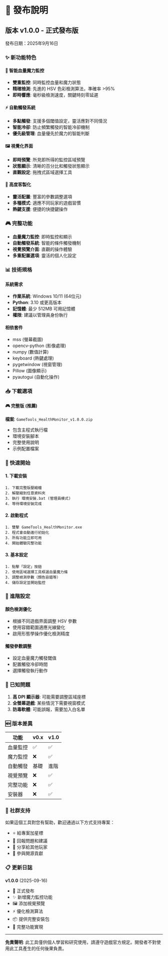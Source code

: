 # 🚀 發布說明

## 版本 v1.0.0 - 正式發布版

發布日期：2025年9月16日

### ✨ 新功能特色

#### 🎯 智能血量魔力監控
- **雙重監控**: 同時監控血量和魔力狀態
- **精確檢測**: 先進的 HSV 色彩檢測算法，準確率 >95%
- **即時響應**: 毫秒級檢測速度，關鍵時刻零延遲

#### ⚡ 自動觸發系統
- **多點觸發**: 支援多個閾值設定，靈活應對不同情況
- **智能冷卻**: 防止頻繁觸發的智能冷卻機制
- **優先級管理**: 血量優先於魔力的智能判斷

#### 🖼️ 視覺化界面
- **即時預覽**: 所見即所得的監控區域預覽
- **狀態顯示**: 清晰的百分比和觸發狀態顯示
- **直觀設定**: 拖拽式區域選擇工具

#### 🔧 高度客製化
- **靈活配置**: 豐富的參數調整選項
- **多種模式**: 適應不同玩家的遊戲習慣
- **熱鍵支援**: 便捷的快捷鍵操作

### 🎮 完整功能
- **血量魔力監控**: 即時監控和顯示
- **自動觸發系統**: 智能的條件觸發機制
- **視覺預覽介面**: 直觀的操作體驗
- **多重配置選項**: 靈活的個人化設定

### 📊 技術規格

#### 系統需求
- **作業系統**: Windows 10/11 (64位元)
- **Python**: 3.10 或更高版本
- **記憶體**: 最少 512MB 可用記憶體
- **權限**: 建議以管理員身份執行

#### 相依套件
- mss (螢幕截圖)
- opencv-python (影像處理)
- numpy (數值計算)
- keyboard (熱鍵處理)
- pygetwindow (視窗管理)
- Pillow (圖像顯示)
- pyautogui (自動化操作)

### 📥 下載選項

#### 🎮 完整版 (推薦)
**檔案**: `GameTools_HealthMonitor_v1.0.0.zip`
- 包含主程式執行檔
- 環境安裝腳本
- 完整使用說明
- 示例配置檔案

### 🚀 快速開始

#### 1. 下載安裝
```
1. 下載完整版壓縮檔
2. 解壓縮到任意資料夾
3. 執行 環境安裝.bat (管理員模式)
4. 等待環境安裝完成
```

#### 2. 啟動程式
```
1. 雙擊 GameTools_HealthMonitor.exe
2. 程式會自動進行初始化
3. 所有功能立即可用
4. 開始體驗完整功能
```

#### 3. 基本設定
```
1. 點擊「設定」按鈕
2. 使用區域選擇工具框選血量魔力條
3. 調整檢測參數（顏色容錯等）
4. 儲存設定並開始監控
```

### 🔧 進階設定

#### 顏色檢測優化
- 根據不同遊戲界面調整 HSV 參數
- 使用容錯範圍適應光線變化
- 啟用形態學操作優化檢測精度

#### 觸發參數調整
- 設定血量魔力觸發閾值
- 配置觸發冷卻時間
- 選擇觸發執行動作

### 🐛 已知問題

1. **高 DPI 顯示器**: 可能需要調整區域座標
2. **全螢幕遊戲**: 某些情況下需要視窗模式
3. **防毒軟體**: 可能誤報，需要加入白名單

### 🆕 版本差異

| 功能 | v0.x | v1.0 |
|------|------|------|
| 血量監控 | ✅ | ✅ |
| 魔力監控 | ❌ | ✅ |
| 自動觸發 | 基礎 | 進階 |
| 視覺預覽 | ❌ | ✅ |
| 完整功能 | ❌ | ✅ |
| 安裝器 | ❌ | ✅ |

### 🤝 社群支持

如果這個工具對您有幫助，歡迎通過以下方式支持專案：

- ⭐ 給專案加星標
- 🐛 回報問題和建議  
- 📢 分享給其他玩家
- 🤝 參與開源貢獻

### 📋 更新日誌

**v1.0.0** (2025-09-16)
- 🎉 正式發布
- ✨ 新增魔力監控功能
- 🖼️ 添加視覺預覽
- ⚡ 優化檢測算法
- 📦 提供完整安裝包
- 🔧 完整功能實現

---

**免責聲明**: 此工具僅供個人學習和研究使用，請遵守遊戲官方規定。開發者不對使用此工具產生的任何後果負責。